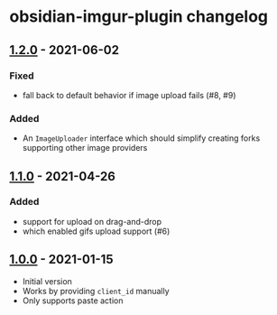 # obsidian-imgur-plugin changelog

## [1.2.0] - 2021-06-02

### Fixed
- fall back to default behavior if image upload fails (#8, #9)

### Added
- An `ImageUploader` interface which should simplify creating forks supporting other image providers 

## [1.1.0] - 2021-04-26

### Added
- support for upload on drag-and-drop
- which enabled gifs upload support (#6)

## [1.0.0] - 2021-01-15

- Initial version
- Works by providing `client_id` manually
- Only supports paste action

[1.2.0]: https://github.com/gavvvr/obsidian-imgur-plugin/releases/tag/1.2.0
[1.1.0]: https://github.com/gavvvr/obsidian-imgur-plugin/releases/tag/1.1.0
[1.0.0]: https://github.com/gavvvr/obsidian-imgur-plugin/releases/tag/1.0.0
